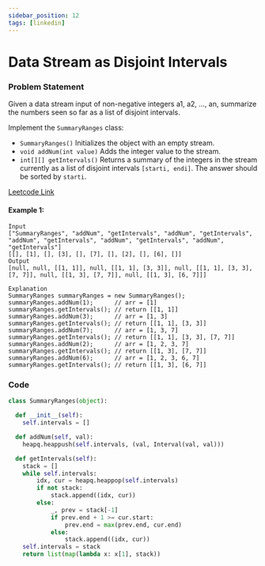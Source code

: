 ```yaml
---
sidebar_position: 12
tags: [linkedin]
---
```


# Data Stream as Disjoint Intervals

### Problem Statement

Given a data stream input of non-negative integers a1, a2, ..., an, summarize the numbers seen so far as a list of disjoint intervals.

Implement the `SummaryRanges` class:

- `SummaryRanges()` Initializes the object with an empty stream.
- `void addNum(int value)` Adds the integer value to the stream.
- `int[][] getIntervals()` Returns a summary of the integers in the stream currently as a list of disjoint intervals `[starti, endi]`. The answer should be sorted by `starti`.

[Leetcode Link](https://leetcode.com/problems/data-stream-as-disjoint-intervals/)

#### Example 1:

```
Input
["SummaryRanges", "addNum", "getIntervals", "addNum", "getIntervals", "addNum", "getIntervals", "addNum", "getIntervals", "addNum", "getIntervals"]
[[], [1], [], [3], [], [7], [], [2], [], [6], []]
Output
[null, null, [[1, 1]], null, [[1, 1], [3, 3]], null, [[1, 1], [3, 3], [7, 7]], null, [[1, 3], [7, 7]], null, [[1, 3], [6, 7]]]

Explanation
SummaryRanges summaryRanges = new SummaryRanges();
summaryRanges.addNum(1);      // arr = [1]
summaryRanges.getIntervals(); // return [[1, 1]]
summaryRanges.addNum(3);      // arr = [1, 3]
summaryRanges.getIntervals(); // return [[1, 1], [3, 3]]
summaryRanges.addNum(7);      // arr = [1, 3, 7]
summaryRanges.getIntervals(); // return [[1, 1], [3, 3], [7, 7]]
summaryRanges.addNum(2);      // arr = [1, 2, 3, 7]
summaryRanges.getIntervals(); // return [[1, 3], [7, 7]]
summaryRanges.addNum(6);      // arr = [1, 2, 3, 6, 7]
summaryRanges.getIntervals(); // return [[1, 3], [6, 7]]
```

### Code

```python title="Python"
class SummaryRanges(object):

  def __init__(self):
    self.intervals = []

  def addNum(self, val):
    heapq.heappush(self.intervals, (val, Interval(val, val)))

  def getIntervals(self):
    stack = []
    while self.intervals:
        idx, cur = heapq.heappop(self.intervals)
        if not stack:
            stack.append((idx, cur))
        else:
            _, prev = stack[-1]
            if prev.end + 1 >= cur.start:
                prev.end = max(prev.end, cur.end)
            else:
                stack.append((idx, cur))
    self.intervals = stack
    return list(map(lambda x: x[1], stack))
```
